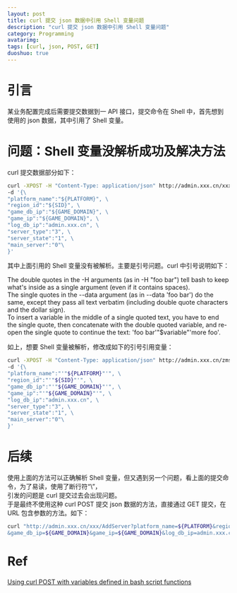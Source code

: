```yaml
---
layout: post
title: curl 提交 json 数据中引用 Shell 变量问题
description: "curl 提交 json 数据中引用 Shell 变量问题"
category: Programming
avatarimg:
tags: [curl, json, POST, GET]
duoshuo: true
---
```


# 引言

某业务配置完成后需要提交数据到一 API 接口，提交命令在 Shell 中，首先想到使用的 json 数据，其中引用了 Shell 变量。

# 问题：Shell 变量没解析成功及解决方法

curl 提交数据部分如下：

```bash
curl -XPOST -H "Content-Type: application/json" http://admin.xxx.cn/xxx/AddServer \
-d '{\
"platform_name":"${PLATFORM}", \
"region_id":"${SID}", \
"game_db_ip":"${GAME_DOMAIN}", \
"game_ip":"${GAME_DOMAIN}", \
"log_db_ip":"admin.xxx.cn", \
"server_type":"3", \
"server_state":"1", \
"main_server":"0"\
}'
```    

其中上面引用的 Shell 变量没有被解析。主要是引号问题。curl 中引号说明如下：

> 
The double quotes in the -H arguments (as in -H "foo bar") tell bash to keep what's inside as a single argument (even if it contains spaces).  
The single quotes in the --data argument (as in --data 'foo bar') do the same, except they pass all text verbatim (including double quote characters and the dollar sign).  
To insert a variable in the middle of a single quoted text, you have to end the single quote, then concatenate with the double quoted variable, and re-open the single quote to continue the text: 'foo bar'"$variable"'more foo'.


如上，想要 Shell 变量被解析，修改成如下的引号引用变量：

```bash
curl -XPOST -H "Content-Type: application/json" http://admin.xxx.cn/zmsgApi/xxx/AddServer \
-d '{\
"platform_name":"'"${PLATFORM}"'", \
"region_id":"'"${SID}"'", \
"game_db_ip":"'"${GAME_DOMAIN}"'", \
"game_ip":"'"${GAME_DOMAIN}"'", \
"log_db_ip":"admin.xxx.cn", \
"server_type":"3", \
"server_state":"1", \
"main_server":"0"\
}'
```    

# 后续

使用上面的方法可以正确解析 Shell 变量，但又遇到另一个问题，看上面的提交命令，为了易读，使用了断行符“\”，  
引发的问题是 curl 提交过去会出现问题。  
于是最终不使用这种 curl POST 提交 json 数据的方法，直接通过 GET 提交，在 URL 包含参数的方法。如下：  

```bash
curl "http://admin.xxx.cn/xxx/AddServer?platform_name=${PLATFORM}&region_id=${SID}\
&game_db_ip=${GAME_DOMAIN}&game_ip=${GAME_DOMAIN}&log_db_ip=admin.xxx.cn&server_type=3&server_state=1&main_server=0"
```    

# Ref
[Using curl POST with variables defined in bash script functions](http://stackoverflow.com/questions/17029902/using-curl-post-with-variables-defined-in-bash-script-functions)　　　

